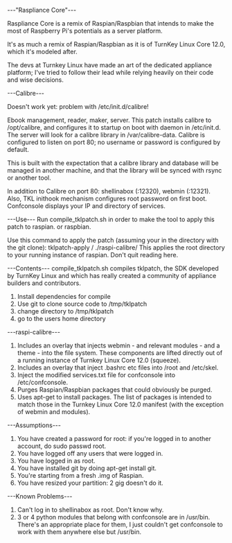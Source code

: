 ---"Raspliance Core"---

Raspliance Core is a remix of Raspian/Raspbian that intends to make the most of Raspberry Pi's potentials as a server platform.

It's as much a remix of Raspian/Raspbian as it is of TurnKey Linux Core 12.0, which it's modeled after.

The devs at Turnkey Linux have made an art of the dedicated appliance platform; I've tried to follow their lead while relying heavily on their code and wise decisions.

---Calibre---

Doesn't work yet: problem with /etc/init.d/calibre!

Ebook management, reader, maker, server. This patch installs calibre to /opt/calibre, and configures it to startup on boot with daemon in /etc/init.d. The server will look for a calibre library in /var/calibre-data. Calibre is configured to listen on port 80; no username or password is configured by default.

This is built with the expectation that a calibre library and database will be managed in another machine, and that the library will be synced with rsync or another tool.

In addition to Calibre on port 80: shellinabox (:12320), webmin (:12321). Also, TKL inithook mechanism configures root password on first boot. Confconsole displays your IP and directory of services.

---Use---
Run compile_tklpatch.sh in order to make the tool to apply this patch to raspian. or raspbian.

Use this command to apply the patch (assuming your in the directory with the git clone):
tklpatch-apply / ./raspi-calibre/
This applies the root directory to your running instance of raspian. Don't quit reading here.

---Contents---
compile_tklpatch.sh compiles tklpatch, the SDK developed by TurnKey Linux and which has really created a community of appliance builders and contributors.
1. Install dependencies for compile
2. Use git to clone source code to /tmp/tklpatch
3. change directory to /tmp/tklpatch
4. go to the users home directory

---raspi-calibre---
1. Includes an overlay that injects webmin - and relevant modules - and a theme - into the file system. These components are lifted directly out of a running instance of Turnkey Linux Core 12.0 (squeeze).
2. Includes an overlay that inject .bashrc etc files into /root and /etc/skel.
3. Inject the modified services.txt file for confconsole into /etc/confconsole.
2. Purges Raspian/Raspbian packages that could obviously be purged.
3. Uses apt-get to install packages. The list of packages is intended to match those in the Turnkey Linux Core 12.0 manifest (with the exception of webmin and modules).

---Assumptions---
1. You have created a password for root: if you're logged in to another account, do sudo passwd root.
2. You have logged off any users that were logged in.
3. You have logged in as root.
4. You have installed git by doing apt-get install git.
5. You're starting from a fresh .img of Raspian.
6. You have resized your partition: 2 gig doesn't do it.

---Known Problems---
1. Can't log in to shellinabox as root. Don't know why.
2. 3 or 4 python modules that belong with confconsole are in /usr/bin. There's an appropriate place for them, I just couldn't get confconsole to work with them anywhere else but /usr/bin.
